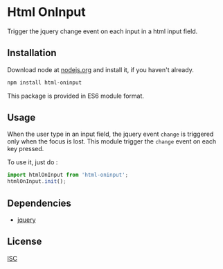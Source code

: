 # Html OnInput

Trigger the jquery change event on each input in a html input field.


## Installation
Download node at [nodejs.org](http://nodejs.org) and install it, if you haven't already.

```sh
npm install html-oninput
```

This package is provided in ES6 module format.


## Usage
When the user type in an input field, the jquery event `change` is triggered only when the focus is lost. This module trigger the `change` event on each key pressed.

To use it, just do :

```js
import htmlOnInput from 'html-oninput';
htmlOnInput.init();
```


## Dependencies

- [jquery](https://github.com/jquery/jquery)


## License
[ISC]()
